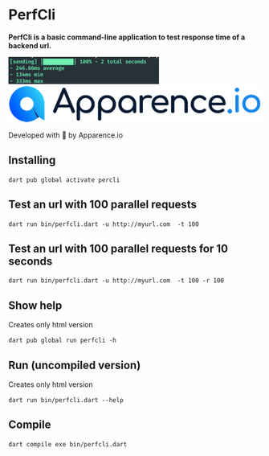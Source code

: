 # PerfCli
**PerfCli is a basic command-line application to test response time of a backend url.**

<img src="./res/progress.png" alt="progress image" width="300px">

<img src="https://github.com/Apparence-io/emmet-cli/blob/e5396f22ae011ee5df13fc342056c5841ef822d0/doc/assets/logo.png" alt="Apparence.io logo">

Developed with 💙 by Apparence.io

## Installing 
```
dart pub global activate percli
```

## Test an url with 100 parallel requests
```
dart run bin/perfcli.dart -u http://myurl.com  -t 100
```

## Test an url with 100 parallel requests for 10 seconds
```
dart run bin/perfcli.dart -u http://myurl.com  -t 100 -r 100
```

## Show help 
Creates only html version
```
dart pub global run perfcli -h
```

## Run (uncompiled version)
Creates only html version
```
dart run bin/perfcli.dart --help
```

## Compile  
```
dart compile exe bin/perfcli.dart
```

